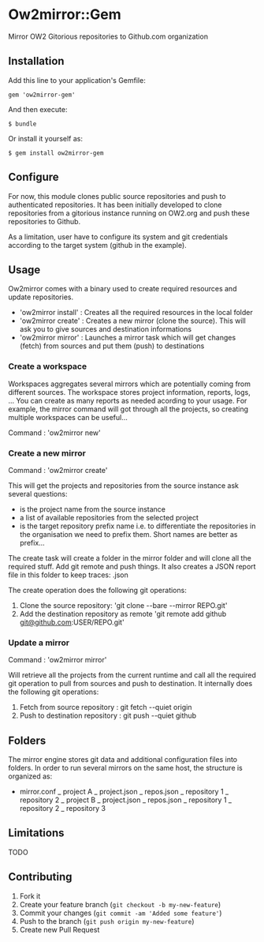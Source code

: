 # Ow2mirror::Gem

Mirror OW2 Gitorious repositories to Github.com organization

## Installation

Add this line to your application's Gemfile:

    gem 'ow2mirror-gem'

And then execute:

    $ bundle

Or install it yourself as:

    $ gem install ow2mirror-gem

## Configure

For now, this module clones public source repositories and push to authenticated repositories. It has been initially
developed to clone repositories from a gitorious instance running on OW2.org and push these repositories to Github.

As a limitation, user have to configure its system and git credentials according to the target system (github in the example).

## Usage

Ow2mirror comes with a binary used to create required resources and update repositories.

- 'ow2mirror install' : Creates all the required resources in the local folder
- 'ow2mirror create'  : Creates a new mirror (clone the source). This will ask you to give sources and destination informations
- 'ow2mirror mirror'  : Launches a mirror task which will get changes (fetch) from sources and put them (push) to destinations

### Create a workspace

Workspaces aggregates several mirrors which are potentially coming from different sources. The workspace stores project information, reports, logs, ...
You can create as many reports as needed acording to your usage. For example, the mirror command will got through all the projects, so creating multiple workspaces can be useful...

Command : 'ow2mirror new'

### Create a new mirror

Command : 'ow2mirror create'

This will get the projects and repositories from the source instance ask several questions:
 - <project> is the project name from the source instance
 - <repositories> a list of available repositories from the selected project
 - <target-prefix> is the target repository prefix name i.e. to differentiate the repositories in the organisation we need to prefix them.
    Short names are better as prefix...

The create task will create a <project> folder in the mirror folder and will clone all the required stuff. Add git remote and push things.
It also creates a JSON report file in this folder to keep traces: <project>.json

The create operation does the following git operations:

 1. Clone the source repository: 'git clone --bare --mirror REPO.git'
 2. Add the destination repository as remote 'git remote add github git@github.com:USER/REPO.git'

### Update a mirror

Command : 'ow2mirror mirror'

Will retrieve all the projects from the current runtime and call all the required git operation to pull from sources and push to destination.
It internally does the following git operations:

1. Fetch from source repository : git fetch --quiet origin
2. Push to destination repository : git push --quiet github

## Folders

The mirror engine stores git data and additional configuration files into folders. In order to run several mirrors on the same host, the structure is organized as:

- mirror.conf
  \_ project A
     \_ project.json
      _ repos.json
      _ repository 1
      _ repository 2
  \_ project B
     \_ project.json
      _ repos.json
      _ repository 1
      _ repository 2
      _ repository 3

## Limitations

TODO

## Contributing

1. Fork it
2. Create your feature branch (`git checkout -b my-new-feature`)
3. Commit your changes (`git commit -am 'Added some feature'`)
4. Push to the branch (`git push origin my-new-feature`)
5. Create new Pull Request
